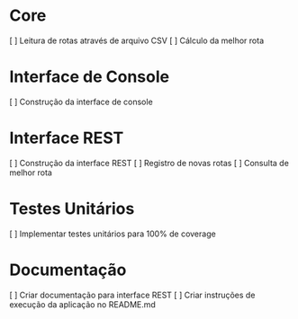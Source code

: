 # Core
[ ] Leitura de rotas através de arquivo CSV
[ ] Cálculo da melhor rota

# Interface de Console
[ ] Construção da interface de console

# Interface REST
[ ] Construção da interface REST
[ ] Registro de novas rotas
[ ] Consulta de melhor rota

# Testes Unitários
[ ] Implementar testes unitários para 100% de coverage

# Documentação
[ ] Criar documentação para interface REST
[ ] Criar instruções de execução da aplicação no README.md

